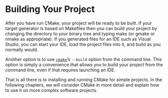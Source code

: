 # Building Your Project
After you have run CMake, your project will be ready to be built. If your target generator is based on Makefiles then you can build your project by changing the directory to your binary tree and typing make (or gmake or nmake as appropriate). If you generated files for an IDE such as Visual Studio, you can start your IDE, load the project files into it, and build as you normally would.

Another option is to use [`cmake`](https://cmake.org/cmake/help/latest/manual/cmake.1.html#manual:cmake(1))’s `--build` option from the command line. This option is simply a convenience that allows you to build your project from the command line, even if that requires launching an IDE.

That is all there is to installing and running CMake for simple projects. In the following chapters, we will consider CMake in more detail and explain how to use it on more complex software projects.
